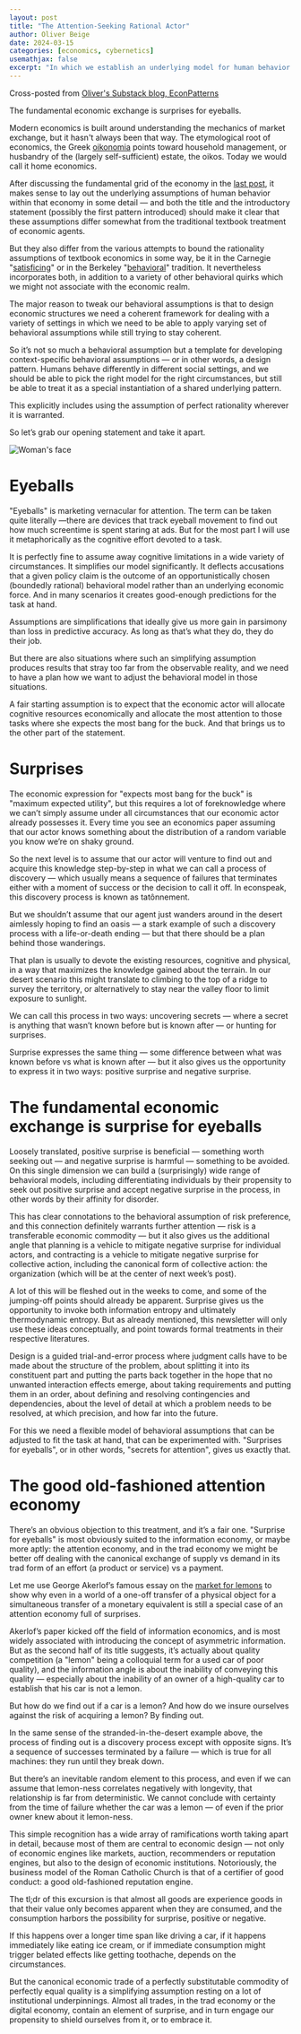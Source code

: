 ```yaml
---
layout: post
title: "The Attention-Seeking Rational Actor"
author: Oliver Beige
date: 2024-03-15
categories: [economics, cybernetics]
usemathjax: false 
excerpt: "In which we establish an underlying model for human behavior and claim that all economies are just a variation of the attention economy."
---
```


Cross-posted from [Oliver's Substack blog, EconPatterns](https://econpatterns.substack.com/p/the-attention-seeking-rational-actor)

The fundamental economic exchange is surprises for eyeballs.

Modern economics is built around understanding the mechanics of market exchange, but it hasn't always been that way. The etymological root of economics, the Greek [oikonomia](https://www.etymonline.com/word/economy) points toward household management, or husbandry of the (largely self-sufficient) estate, the oikos. Today we would call it home economics.

After discussing the fundamental grid of the economy in the [last post](2024-03-18-stocks-flows-transformations), it makes sense to lay out the underlying assumptions of human behavior within that economy in some detail — and both the title and the introductory statement (possibly the first pattern introduced) should make it clear that these assumptions differ somewhat from the traditional textbook treatment of economic agents.

But they also differ from the various attempts to bound the rationality assumptions of textbook economics in some way, be it in the Carnegie "[satisficing](https://en.wikipedia.org/wiki/Satisficing)" or in the Berkeley "[behavioral](https://en.wikipedia.org/wiki/Behavioral_economics)" tradition. It nevertheless incorporates both, in addition to a variety of other behavioral quirks which we might not associate with the economic realm. 

The major reason to tweak our behavioral assumptions is that to design economic structures we need a coherent framework for dealing with a variety of settings in which we need to be able to apply varying set of behavioral assumptions while still trying to stay coherent.

So it’s not so much a behavioral assumption but a template for developing context-specific behavioral assumptions — or in other words, a design pattern. Humans behave differently in different social settings, and we should be able to pick the right model for the right circumstances, but still be able to treat it as a special instantiation of a shared underlying pattern.

This explicitly includes using the assumption of perfect rationality wherever it is warranted.

So let’s grab our opening statement and take it apart.

![Woman's face](/assetsPosts/2024-03-15-attention-seeking-rational-actor/img1.jpg)

# Eyeballs

"Eyeballs" is marketing vernacular for attention. The term can be taken quite literally —there are devices that track eyeball movement to find out how much screentime is spent staring at ads. But for the most part I will use it metaphorically as the cognitive effort devoted to a task.

It is perfectly fine to assume away cognitive limitations in a wide variety of circumstances. It simplifies our model significantly. It deflects accusations that a given policy claim is the outcome of an opportunistically chosen (boundedly rational) behavioral model rather than an underlying economic force. And in many scenarios it creates good-enough predictions for the task at hand.

Assumptions are simplifications that ideally give us more gain in parsimony than loss in predictive accuracy. As long as that’s what they do, they do their job.

But there are also situations where such an simplifying assumption produces results that stray too far from the observable reality, and we need to have a plan how we want to adjust the behavioral model in those situations.

A fair starting assumption is to expect that the economic actor will allocate cognitive resources economically and allocate the most attention to those tasks where she expects the most bang for the buck. And that brings us to the other part of the statement.

# Surprises

The economic expression for "expects most bang for the buck" is "maximum expected utility", but this requires a lot of foreknowledge where we can’t simply assume under all circumstances that our economic actor already possesses it. Every time you see an economics paper assuming that our actor knows something about the distribution of a random variable you know we’re on shaky ground.

So the next level is to assume that our actor will venture to find out and acquire this knowledge step-by-step in what we can call a process of discovery — which usually means a sequence of failures that terminates either with a moment of success or the decision to call it off. In econspeak, this discovery process is known as tatônnement.

But we shouldn’t assume that our agent just wanders around in the desert aimlessly hoping to find an oasis — a stark example of such a discovery process with a life-or-death ending — but that there should be a plan behind those wanderings.

That plan is usually to devote the existing resources, cognitive and physical, in a way that maximizes the knowledge gained about the terrain. In our desert scenario this might translate to climbing to the top of a ridge to survey the territory, or alternatively to stay near the valley floor to limit exposure to sunlight.

We can call this process in two ways: uncovering secrets — where a secret is anything that wasn’t known before but is known after — or hunting for surprises.

Surprise expresses the same thing — some difference between what was known before vs what is known after — but it also gives us the opportunity to express it in two ways: positive surprise and negative surprise. 

# The fundamental economic exchange is surprise for eyeballs

Loosely translated, positive surprise is beneficial — something worth seeking out — and negative surprise is harmful — something to be avoided. On this single dimension we can build a (surprisingly) wide range of behavioral models, including differentiating individuals by their propensity to seek out positive surprise and accept negative surprise in the process, in other words by their affinity for disorder.

This has clear connotations to the behavioral assumption of risk preference, and this connection definitely warrants further attention — risk is a transferable economic commodity — but it also gives us the additional angle that planning is a vehicle to mitigate negative surprise for individual actors, and contracting is a vehicle to mitigate negative surprise for collective action, including the canonical form of collective action: the organization (which will be at the center of next week’s post).

A lot of this will be fleshed out in the weeks to come, and some of the jumping-off points should already be apparent. Surprise gives us the opportunity to invoke both information entropy and ultimately thermodynamic entropy. But as already mentioned, this newsletter will only use these ideas conceptually, and point towards formal treatments in their respective literatures.

Design is a guided trial-and-error process where judgment calls have to be made about the structure of the problem, about splitting it into its constituent part and putting the parts back together in the hope that no unwanted interaction effects emerge, about taking requirements and putting them in an order, about defining and resolving contingencies and dependencies, about the level of detail at which a problem needs to be resolved, at which precision, and how far into the future.

For this we need a flexible model of behavioral assumptions that can be adjusted to fit the task at hand, that can be experimented with. "Surprises for eyeballs", or in other words, "secrets for attention", gives us exactly that.

# The good old-fashioned attention economy

There’s an obvious objection to this treatment, and it’s a fair one. "Surprise for eyeballs" is most obviously suited to the information economy, or maybe more aptly: the attention economy, and in the trad economy we might be better off dealing with the canonical exchange of supply vs demand in its trad form of an effort (a product or service) vs a payment.

Let me use George Akerlof’s famous essay on the [market for lemons](https://www.jstor.org/stable/1879431) to show why even in a world of a one-off transfer of a physical object for a simultaneous transfer of a monetary equivalent is still a special case of an attention economy full of surprises.

Akerlof’s paper kicked off the field of information economics, and is most widely associated with introducing the concept of asymmetric information. But as the second half of its title suggests, it’s actually about quality competition (a "lemon" being a colloquial term for a used car of poor quality), and the information angle is about the inability of conveying this quality — especially about the inability of an owner of a high-quality car to establish that his car is not a lemon.

But how do we find out if a car is a lemon? And how do we insure ourselves against the risk of acquiring a lemon? By finding out.

In the same sense of the stranded-in-the-desert example above, the process of finding out is a discovery process except with opposite signs. It’s a sequence of successes terminated by a failure — which is true for all machines: they run until they break down.

But there’s an inevitable random element to this process, and even if we can assume that lemon-ness correlates negatively with longevity, that relationship is far from deterministic. We cannot conclude with certainty from the time of failure whether the car was a lemon — of even if the prior owner knew about it lemon-ness.

This simple recognition has a wide array of ramifications worth taking apart in detail, because most of them are central to economic design — not only of economic engines like markets, auction, recommenders or reputation engines, but also to the design of economic institutions. Notoriously, the business model of the Roman Catholic Church is that of a certifier of good conduct: a good old-fashioned reputation engine. 

The tl;dr of this excursion is that almost all goods are experience goods in that their value only becomes apparent when they are consumed, and the consumption harbors the possibility for surprise, positive or negative.

If this happens over a longer time span like driving a car, if it happens immediately like eating ice cream, or if immediate consumption might trigger belated effects like getting toothache, depends on the circumstances.

But the canonical economic trade of a perfectly substitutable commodity of perfectly equal quality is a simplifying assumption resting on a lot of institutional underpinnings. Almost all trades, in the trad economy or the digital economy, contain an element of surprise, and in turn engage our propensity to shield ourselves from it, or to embrace it.
